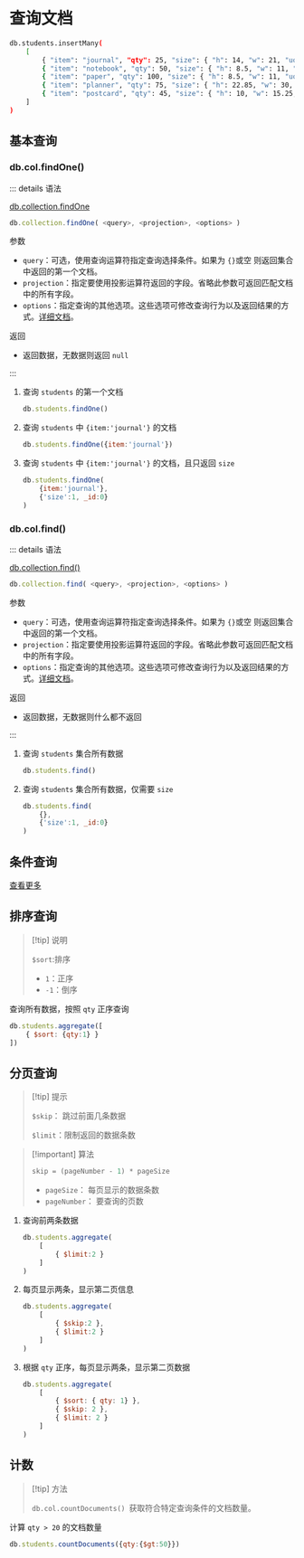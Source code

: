 # 查询文档

``` bash
db.students.insertMany(
    [
        { "item": "journal", "qty": 25, "size": { "h": 14, "w": 21, "uom": "cm" }, "status": "A" },
        { "item": "notebook", "qty": 50, "size": { "h": 8.5, "w": 11, "uom": "in" }, "status": "A" },
        { "item": "paper", "qty": 100, "size": { "h": 8.5, "w": 11, "uom": "in" }, "status": "D" },
        { "item": "planner", "qty": 75, "size": { "h": 22.85, "w": 30, "uom": "cm" }, "status": "D" },
        { "item": "postcard", "qty": 45, "size": { "h": 10, "w": 15.25, "uom": "cm" }, "status": "A" }
    ]
)
```

## 基本查询

### db.col.findOne()

::: details 语法

[db.collection.findOne](https://www.mongodb.com/docs/manual/reference/method/db.collection.findOne/)

``` javascript
db.collection.findOne( <query>, <projection>, <options> )
```

参数

- `query`：可选，使用查询运算符指定查询选择条件。如果为 `{}`或空 则返回集合中返回的第一个文档。
- `projection`：指定要使用投影运算符返回的字段。省略此参数可返回匹配文档中的所有字段。
- `options`：指定查询的其他选项。这些选项可修改查询行为以及返回结果的方式。[详细文档](https://mongodb.github.io/node-mongodb-native/4.0//interfaces/findoptions.html)。

返回

- 返回数据，无数据则返回 `null`

:::

1. 查询 `students` 的第一个文档

    ``` javascript
    db.students.findOne()
    ```

2. 查询 `students` 中 `{item:'journal'}` 的文档

    ``` javascript
    db.students.findOne({item:'journal'})
    ```

3. 查询 `students` 中 `{item:'journal'}` 的文档，且只返回 `size`

    ``` javascript {3}
    db.students.findOne(
        {item:'journal'},
        {'size':1, _id:0}
    )
    ```

    

### db.col.find()

::: details 语法

[db.collection.find()](https://www.mongodb.com/docs/manual/reference/method/db.collection.find/)

``` javascript
db.collection.find( <query>, <projection>, <options> )
```

参数

- `query`：可选，使用查询运算符指定查询选择条件。如果为 `{}`或空 则返回集合中返回的第一个文档。
- `projection`：指定要使用投影运算符返回的字段。省略此参数可返回匹配文档中的所有字段。
- `options`：指定查询的其他选项。这些选项可修改查询行为以及返回结果的方式。[详细文档](https://mongodb.github.io/node-mongodb-native/4.0//interfaces/findoptions.html)。

返回

- 返回数据，无数据则什么都不返回

:::

1. 查询 `students` 集合所有数据

    ``` javascript
    db.students.find()
    ```

2. 查询 `students` 集合所有数据，仅需要 `size`

    ``` javascript {2,3}
    db.students.find(
        {},
        {'size':1, _id:0}
    )
    ```

    



## 条件查询

[查看更多](./9_operate_symbol)



## 排序查询

> [!tip] 说明
>
> `$sort`:排序
>
> - `1`：正序
> - `-1`：倒序

查询所有数据，按照 `qty` 正序查询

```javascript {2}
db.students.aggregate([
    { $sort: {qty:1} }
])
```





## 分页查询

> [!tip] 提示
>
> `$skip`： 跳过前面几条数据
>
> `$limit`：限制返回的数据条数



> [!important] 算法
>
> ``` javascript
> skip = (pageNumber - 1) * pageSize
> ```
>
> - `pageSize`： 每页显示的数据条数 
> - `pageNumber`： 要查询的页数



1. 查询前两条数据

    ``` javascript
    db.students.aggregate( 
        [ 
            { $limit:2 }
        ] 
    )
    ```

2. 每页显示两条，显示第二页信息

    ``` javascript
    db.students.aggregate(
        [
            { $skip:2 },
            { $limit:2 }
        ]
    )
    ```

3. 根据 `qty` 正序，每页显示两条，显示第二页数据

    ``` javascript
    db.students.aggregate(
        [
            { $sort: { qty: 1} },
            { $skip: 2 },
            { $limit: 2 }
        ]
    )
    ```



## 计数

> [!tip] 方法
>
> `db.col.countDocuments() `获取符合特定查询条件的文档数量。

计算 `qty > 20` 的文档数量

``` javascript
db.students.countDocuments({qty:{$gt:50}})
```

